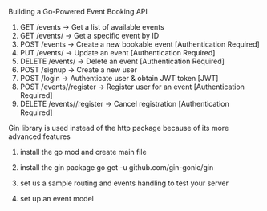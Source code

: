Building a Go-Powered Event Booking API
1. GET /events → Get a list of available events
2. GET /events/<ID> → Get a specific event by ID
3. POST /events → Create a new bookable event [Authentication Required]
4. PUT /events/<ID> → Update an event [Authentication Required]
5. DELETE /events/<ID> → Delete an event [Authentication Required]
6. POST /signup → Create a new user
7. POST /login → Authenticate user & obtain JWT token [JWT]
8. POST /events/<ID>/register → Register user for an event [Authentication Required]
9. DELETE /events/<ID>/register → Cancel registration [Authentication Required]


Gin library is used instead of the http package because of its more advanced features

1. install the go mod and create main file

2. install the gin package
go get -u github.com/gin-gonic/gin

3. set us a sample routing and events handling to test your server 

4. set up an event model


